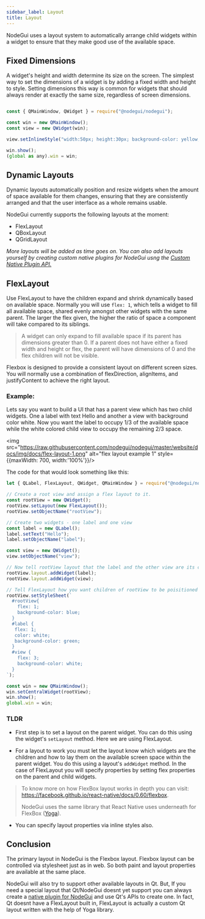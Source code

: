 ```yaml
---
sidebar_label: Layout
title: Layout
---
```


NodeGui uses a layout system to automatically arrange child widgets within a widget to ensure that they make good use of the available space.

## Fixed Dimensions

A widget's height and width determine its size on the screen. The simplest way to set the dimensions of a widget is by adding a fixed width and height to style. Setting dimensions this way is common for widgets that should always render at exactly the same size, regardless of screen dimensions.

```javascript

const { QMainWindow, QWidget } = require("@nodegui/nodegui");

const win = new QMainWindow();
const view = new QWidget(win);

view.setInlineStyle("width:50px; height:30px; background-color: yellow;");

win.show();
(global as any).win = win;

```

## Dynamic Layouts

Dynamic layouts automatically position and resize widgets when the amount of space available for them changes, ensuring that they are consistently arranged and that the user interface as a whole remains usable.

NodeGui currently supports the following layouts at the moment:

- FlexLayout
- QBoxLayout
- QGridLayout

_More layouts will be added as time goes on. You can also add layouts yourself by creating custom native plugins for NodeGui usng the [Custom Native Plugin API.](custom-nodegui-native-plugin.md)_

## FlexLayout

Use FlexLayout to have the children expand and shrink dynamically based on available space. Normally you will use `flex: 1`, which tells a widget to fill all available space, shared evenly amongst other widgets with the same parent. The larger the flex given, the higher the ratio of space a component will take compared to its siblings.

> A widget can only expand to fill available space if its parent has dimensions greater than 0. If a parent does not have either a fixed width and height or flex, the parent will have dimensions of 0 and the flex children will not be visible.

Flexbox is designed to provide a consistent layout on different screen sizes. You will normally use a combination of flexDirection, alignItems, and justifyContent to achieve the right layout.

### Example:

Lets say you want to build a UI that has a parent view which has two child widgets. One a label with text Hello and another a view with background color white. Now you want the label to occupy 1/3 of the available space while the white colored child view to occupy the remaining 2/3 space.

<img src="https://raw.githubusercontent.com/nodegui/nodegui/master/website/docs/img/docs/flex-layout-1.png" alt="flex layout example 1" style={{maxWidth: 700, width:'100%'}}/>

The code for that would look something like this:

```javascript
let { QLabel, FlexLayout, QWidget, QMainWindow } = require("@nodegui/nodegui");

// Create a root view and assign a flex layout to it.
const rootView = new QWidget();
rootView.setLayout(new FlexLayout());
rootView.setObjectName("rootView");

// Create two widgets - one label and one view
const label = new QLabel();
label.setText("Hello");
label.setObjectName("label");

const view = new QWidget();
view.setObjectName("view");

// Now tell rootView layout that the label and the other view are its children
rootView.layout.addWidget(label);
rootView.layout.addWidget(view);

// Tell FlexLayout how you want children of rootView to be poisitioned
rootView.setStyleSheet(`
  #rootView{
    flex: 1;
    background-color: blue;
  }
  #label {
   flex: 1;
   color: white;
   background-color: green;
  }
  #view {
    flex: 3;
    background-color: white;
  }
`);

const win = new QMainWindow();
win.setCentralWidget(rootView);
win.show();
global.win = win;
```

### TLDR

- First step is to set a layout on the parent widget. You can do this using the widget's `setLayout` method. Here we are using FlexLayout.

- For a layout to work you must let the layout know which widgets are the children and how to lay them on the available screen space within the parent widget. You do this using a layout's `addWidget` method. In the case of FlexLayout you will specify properties by setting flex properties on the parent and child widgets.

> To know more on how FlexBox layout works in depth you can visit: https://facebook.github.io/react-native/docs/0.60/flexbox.
>
> NodeGui uses the same library that React Native uses underneath for FlexBox ([Yoga](https://github.com/facebook/yoga)).

- You can specify layout properties via inline styles also.

## Conclusion

The primary layout in NodeGui is the Flexbox layout. Flexbox layout can be controlled via stylesheet just as in web. So both paint and layout properties are available at the same place.

NodeGui will also try to support other available layouts in Qt. But, If you need a special layout that Qt/NodeGui doesnt yet support you can always create a [native plugin for NodeGui](custom-nodegui-native-plugin.md) and use Qt's APIs to create one. In fact, Qt doesnt have a FlexLayout built in, FlexLayout is actually a custom Qt layout written with the help of Yoga library.
